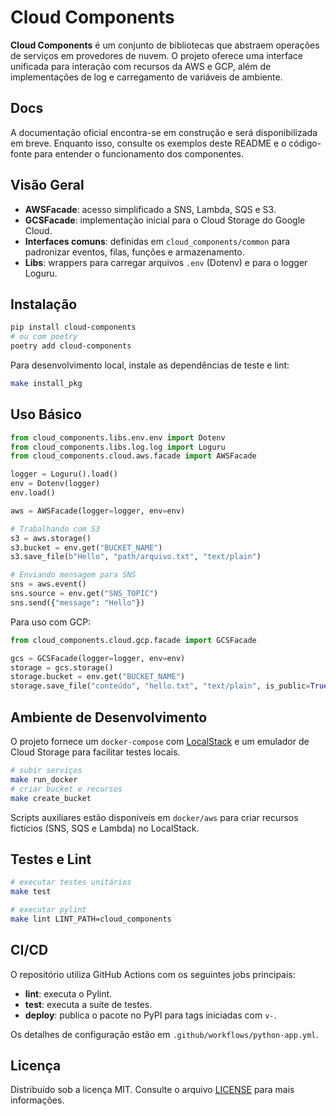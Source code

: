 # Cloud Components

**Cloud Components** é um conjunto de bibliotecas que abstraem operações de serviços em provedores de nuvem. O projeto oferece uma interface unificada para interação com recursos da AWS e GCP, além de implementações de log e carregamento de variáveis de ambiente.

## Docs

A documentação oficial encontra-se em construção e será disponibilizada em breve. Enquanto isso, consulte os exemplos deste README e o código-fonte para entender o funcionamento dos componentes.

## Visão Geral

- **AWSFacade**: acesso simplificado a SNS, Lambda, SQS e S3.
- **GCSFacade**: implementação inicial para o Cloud Storage do Google Cloud.
- **Interfaces comuns**: definidas em `cloud_components/common` para padronizar eventos, filas, funções e armazenamento.
- **Libs**: wrappers para carregar arquivos `.env` (Dotenv) e para o logger Loguru.

## Instalação

```bash
pip install cloud-components
# ou com poetry
poetry add cloud-components
```

Para desenvolvimento local, instale as dependências de teste e lint:

```bash
make install_pkg
```

## Uso Básico

```python
from cloud_components.libs.env.env import Dotenv
from cloud_components.libs.log.log import Loguru
from cloud_components.cloud.aws.facade import AWSFacade

logger = Loguru().load()
env = Dotenv(logger)
env.load()

aws = AWSFacade(logger=logger, env=env)

# Trabalhando com S3
s3 = aws.storage()
s3.bucket = env.get("BUCKET_NAME")
s3.save_file(b"Hello", "path/arquivo.txt", "text/plain")

# Enviando mensagem para SNS
sns = aws.event()
sns.source = env.get("SNS_TOPIC")
sns.send({"message": "Hello"})
```

Para uso com GCP:

```python
from cloud_components.cloud.gcp.facade import GCSFacade

gcs = GCSFacade(logger=logger, env=env)
storage = gcs.storage()
storage.bucket = env.get("BUCKET_NAME")
storage.save_file("conteúdo", "hello.txt", "text/plain", is_public=True)
```

## Ambiente de Desenvolvimento

O projeto fornece um `docker-compose` com [LocalStack](https://github.com/localstack/localstack) e um emulador de Cloud Storage para facilitar testes locais.

```bash
# subir serviços
make run_docker
# criar bucket e recursos
make create_bucket
```

Scripts auxiliares estão disponíveis em `docker/aws` para criar recursos fictícios (SNS, SQS e Lambda) no LocalStack.

## Testes e Lint

```bash
# executar testes unitários
make test

# executar pylint
make lint LINT_PATH=cloud_components
```

## CI/CD

O repositório utiliza GitHub Actions com os seguintes jobs principais:

- **lint**: executa o Pylint.
- **test**: executa a suíte de testes.
- **deploy**: publica o pacote no PyPI para tags iniciadas com `v-`.

Os detalhes de configuração estão em `.github/workflows/python-app.yml`.

## Licença

Distribuído sob a licença MIT. Consulte o arquivo [LICENSE](LICENSE) para mais informações.
